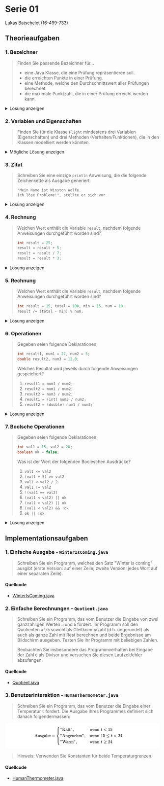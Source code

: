# Serie 01

Lukas Batschelet (16-499-733)

## Theorieaufgaben

### 1. Bezeichner

> Finden Sie passende Bezeichner für...
> - eine Java Klasse, die eine Prüfung repräsentieren soll.
> - die erreichten Punkte in einer Prüfung.
> - eine Methode, welche den Durchschnittswert aller Prüfungen berechnet.
> - die maximale Punktzahl, die in einer Prüfung erreicht werden kann.

<details>
    <summary>Lösung anzeigen</summary>

```java
1. public class Exam {}
2. int points
3. meanPoints()
4. final int MAX_POINTS
```

</details>
  
### 2. Variablen und Eigenschaften

> Finden Sie für die Klasse `Flight` mindestens drei Variablen (Eigenschaften) und drei Methoden (Verhalten/Funktionen), die in den Klassen modelliert werden könnten.

<details>
    <summary>Mögliche Lösung anzeigen</summary>

#### 2.1 Variablen

1. `altitude`
2. `cargoWeight`
3. `fuelRemaining`

#### 2.2 Methoden

1. `bookSeat()`
2. `cancelFlight()`
3. `readFuelLevel()`

</details>

### 3. Zitat

> Schreiben Sie eine einzige `println` Anweisung, die die folgende Zeichenkette als Ausgabe generiert:
>  
> ```
> "Mein Name ist Winston Wolfe.  
> Ich löse Probleme!", stellte er sich vor.
> ```

<details>
    <summary>Lösung anzeigen</summary>

```java
System.out.println("\"Mein Name ist Winston Wolfe. \n" +
	"Ich löse Probleme!\", stellte er sich vor.");
```

</details>

### 4. Rechnung

> Welchen Wert enthält die Variable `result`, nachdem folgende Anweisungen durchgeführt worden sind?
>
> ```java  
> int result = 25;  
> result = result + 5;  
> result = result / 7;  
> result = result * 3;  
> ```

<details>
    <summary>Lösung anzeigen</summary>

```java
int result = 25;
result = result + 5; //30
result = result / 7; //4
result = result * 3; //12
```

</details>

### 5. Rechnung

> Welchen Wert enthält die Variable `result`, nachdem folgende Anweisungen durchgeführt worden sind?
> 
> ```java  
> int result = 15, total = 100, min = 15, num = 10;  
> result /= (total - min) % num;  
> ```

<details>
    <summary>Lösung anzeigen</summary>

```java
int result = 15, total = 100, min = 15, num = 10;
result /= (total – min) % num;
result = result / ((total – min) % num;
3 = 15 / (( 100 - 15) % 10;
```

</details>

### 6. Operationen

> Gegeben seien folgende Deklarationen:
>
> ```java  
> int result1, num1 = 27, num2 = 5;  
> double result2, num3 = 12.0;  
> ```
>
> Welches Resultat wird jeweils durch folgende Anweisungen gespeichert?
>
> 1. `result1 = num1 / num2;`  
> 2. `result2 = num1 / num2;`  
> 3. `result2 = num3 / num2;`  
> 4. `result1 = (int) num3 / num2;`  
> 5. `result2 = (double) num1 / num2;`

<details>
    <summary>Lösung anzeigen</summary>

```java
int result1, num1 = 27, num2 =5;
double result2, num3 = 12.0;
a. result1 = num1 / num2; //5.0
b. result2 = num1 / num2; //5.4
c. result2 = num3 / num2; //2.4
d. result1 = (int) num3 / num2; //2
e. result2 = (double) num1 / num2; //5.4
```

</details>

### 7. Boolsche Operationen

> Gegeben seien folgende Deklarationen:
>
> ```java  
> int val1 = 15, val2 = 20;  
> boolean ok = false;  
> ```
>
> Was ist der Wert der folgenden Booleschen Ausdrücke?
>
> 1. `val1 <= val2`  
> 2. `(val1 + 5) >= val2`  
> 3. `val1 < val2 / 2`  
> 4. `val1 != val2`  
> 5. `!(val1 == val2)`  
> 6. `(val1 < val2) || ok`  
> 7. `(val1 > val2) || ok`  
> 8. `(val1 < val2) && !ok`  
> 9. `ok || !ok`

<details>
    <summary>Lösung anzeigen</summary>

```java
int val1 = 15, val2 = 20;
Boolean ok = false;
a. true
b. true
c. false
d. true
e. true
f. true
g. false
h. true
i. true
```

</details>

## Implementationsaufgaben

### 1. Einfache Ausgabe - `WinterIsComing.java`

> Schreiben Sie ein Programm, welches den Satz "Winter is coming" ausgibt (erste Version: auf einer Zeile; zweite Version: jedes Wort auf einer separaten Zeile).

#### Quellcode

- [WinterIsComing.java](src/aufgabe01/WinterIsComing.java)

### 2. Einfache Berechnungen - `Quotient.java`

> Schreiben Sie ein Programm, das vom Benutzer die Eingabe von zwei ganzzahligen Werten `a` und `b` fordert. Ihr Programm soll den Quotienten `a²/b` sowohl als Gleitkommazahl (d.h. ungerundet) als auch als ganze Zahl mit Rest berechnen und beide Ergebnisse am Bildschirm ausgeben. Testen Sie Ihr Programm mit beliebigen Zahlen.
> 
> Beobachten Sie insbesondere das Programmverhalten bei Eingabe der Zahl `0` als Divisor und versuchen Sie diesen Laufzeitfehler abzufangen.

#### Quellcode

- [Quotient.java](src/aufgabe02/Quotient.java)

### 3. Benutzerinteraktion - `HumanThermometer.java`

> Schreiben Sie ein Programm, das vom Benutzer die Eingabe einer Temperatur `t` fordert. Die Ausgabe Ihres Programmes definiert sich danach folgendermassen:  

![HumanThermometerCases.png](HumanThermometerCases.png)

> Hinweis: Verwenden Sie Konstanten für beide Temperaturgrenzen.

#### Quellcode

- [HumanThermometer.java](src/aufgabe03/HumanThermometer.java)